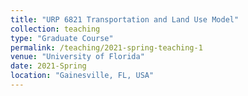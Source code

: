 ```yaml
---
title: "URP 6821 Transportation and Land Use Model"
collection: teaching
type: "Graduate Course"
permalink: /teaching/2021-spring-teaching-1
venue: "University of Florida"
date: 2021-Spring
location: "Gainesville, FL, USA"
---
```


